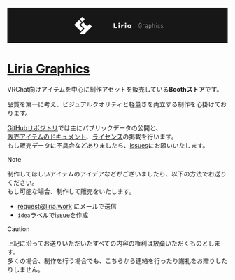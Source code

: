 ![](/images/banner_liria_005.png)

# [Liria Graphics](https://eicosapenta.booth.pm)
VRChat向けアイテムを中心に制作アセットを販売している**Boothストア**です。

品質を第一に考え、ビジュアルクオリティと軽量さを両立する制作を心掛けております。

[GitHubリポジトリ](https://github.com/Liria-works/liria_graphics)では主にパブリックデータの公開と、  
[販売アイテムのドキュメント](https://github.com/Liria-works/liria_graphics/wiki)、[ライセンス](https://github.com/Liria-works/liria_graphics/wiki/%E3%83%A9%E3%82%A4%E3%82%BB%E3%83%B3%E3%82%B9)の掲載を行います。  
もし販売データに不具合などありましたら、[issues](https://github.com/Liria-works/liria_graphics/issues)にお願いいたします。

> [!NOTE]
> 制作してほしいアイテムのアイデアなどがございましたら、以下の方法でお送りください。  
> もし可能な場合、制作して販売をいたします。
> - request@liria.work にメールで送信
> - `idea`ラベルで[issue](https://github.com/Liria-works/liria_graphics/issues)を作成

> [!CAUTION]
> 上記に沿ってお送りいただいたすべての内容の権利は放棄いただくものとします。  
> 多くの場合、制作を行う場合でも、こちらから連絡を行ったり謝礼をお贈りしたりしません。
